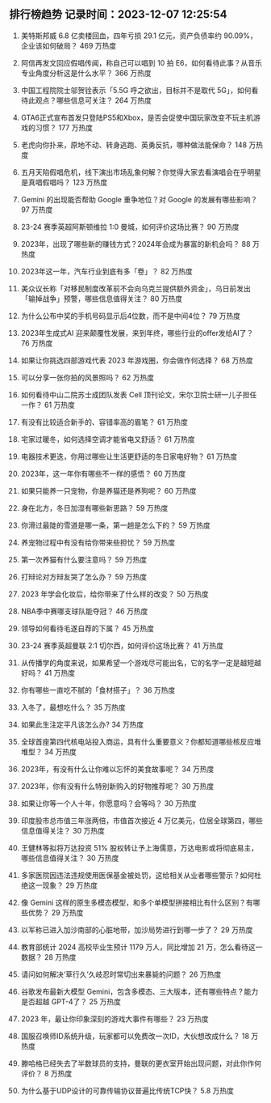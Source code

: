 
## 排行榜趋势 记录时间：2023-12-07 12:25:54
  
  1. 美特斯邦威 6.8 亿卖楼回血，四年亏损 29.1 亿元，资产负债率约 90.09%，企业该如何破局？ 469 万热度
    
  2. 阿信再发文回应假唱传闻，称自己可以唱到 10 拍 E6，如何看待此事？从音乐专业角度分析这是什么水平？ 366 万热度
    
  3. 中国工程院院士邬贺铨表示「5.5G 呼之欲出，目标并不是取代 5G」，如何看待此观点？哪些信息可关注？ 264 万热度
    
  4. GTA6正式宣布首发只登陆PS5和Xbox，是否会促使中国玩家改变不玩主机游戏的习惯？ 177 万热度
    
  5. 老虎向你扑来，原地不动、转身逃跑、英勇反抗，哪种做法能保命？ 148 万热度
    
  6. 五月天陷假唱危机，线下演出市场乱象何解？你觉得大家去看演唱会在乎明星是真唱假唱吗？ 123 万热度
    
  7. Gemini 的出现能否帮助 Google 重争地位？对 Google 的发展有哪些影响？ 97 万热度
    
  8. 23-24 赛季英超阿斯顿维拉 1:0 曼城，如何评价这场比赛？ 90 万热度
    
  9. 2023年，出现了哪些新的赚钱方式？2024年会成为暴富的新机会吗？ 88 万热度
    
  10. 2023年这一年，汽车行业到底有多「卷」？ 82 万热度
    
  11. 美众议长称「对移民制度改革前不会向乌克兰提供额外资金」，乌日前发出「输掉战争」预警，哪些信息值得关注？ 80 万热度
    
  12. 为什么公布中奖的手机号码显示后4位数，而不是中间4位？ 79 万热度
    
  13. 2023年生成式AI 迎来颠覆性发展，来到年终，哪些行业的offer发给AI了？ 76 万热度
    
  14. 如果让你挑选四部游戏代表 2023 年游戏圈，你会做作何选择？ 68 万热度
    
  15. 可以分享一张你拍的风景照吗？ 62 万热度
    
  16. 如何看待中山二院苏士成团队发表 Cell 顶刊论文，宋尔卫院士研一儿子担任一作？ 61 万热度
    
  17. 有没有比较适合新手的、容错率高的眉笔？ 61 万热度
    
  18. 宅家过暖冬，如何选择空调才能省电又舒适？ 61 万热度
    
  19. 电器技术更迭，你用过哪些让生活更舒适的冬日家电好物？ 61 万热度
    
  20. 2023年，这一年你有哪些不一样的感悟？ 60 万热度
    
  21. 如果只能养一只宠物，你是养猫还是养狗呢？ 60 万热度
    
  22. 身在北方，冬日加湿有哪些新思路？ 59 万热度
    
  23. 你滑过最陡的雪道是哪一条，第一趟是怎么下的？ 59 万热度
    
  24. 养宠物过程中有没有给你带来些担忧？ 59 万热度
    
  25. 第一次养猫有什么要注意吗？ 59 万热度
    
  26. 打辩论对方辩友哭了怎么办？ 59 万热度
    
  27. 2023 年学会化妆后，给你带来了什么样的改变？ 50 万热度
    
  28. NBA季中赛哪支球队能夺冠？ 46 万热度
    
  29. 领导如何看待毛遂自荐的下属？ 45 万热度
    
  30. 23-24 赛季英超曼联 2:1 切尔西，如何评价这场比赛？ 41 万热度
    
  31. 从传播学的角度来说，如果希望一个游戏尽可能出名，它的名字一定是越短越好吗？ 41 万热度
    
  32. 你有哪些一直吃不腻的「食材搭子」？ 36 万热度
    
  33. 入冬了，最想吃什么？ 35 万热度
    
  34. 如果此生注定平凡该怎么办? 34 万热度
    
  35. 全球首座第四代核电站投入商运，具有什么重要意义？你都知道哪些核反应堆堆型？ 34 万热度
    
  36. 2023年，有没有什么让你难以忘怀的美食故事呢？ 34 万热度
    
  37. 2023年，你有没有什么特别新购入的好物推荐呢？ 30 万热度
    
  38. 如果让你等一个人十年，你愿意吗？会等吗？ 30 万热度
    
  39. 印度股市总市值三年涨两倍，市值首次接近 4 万亿美元，位居全球第四，哪些信息值得关注？ 30 万热度
    
  40. 王健林等拟将万达投资 51% 股权转让予上海儒意，万达电影或将彻底易主，哪些信息值得关注？ 30 万热度
    
  41. 多家医院因违法违规使用医保基金被处罚，这给相关从业者哪些警示？如何杜绝这一现象？ 29 万热度
    
  42. 像 Gemini 这样的原生多模态模型，和多个单模型拼接相比有什么区别？有哪些优势？ 29 万热度
    
  43. 以军称已进入加沙南部的心脏地带，加沙局势进行到哪一步了？ 29 万热度
    
  44. 教育部统计 2024 高校毕业生预计 1179 万人，同比增加 21 万，怎么看待这一数据？ 28 万热度
    
  45. 请问如何解决‘草行久’久岐忍时常切出来暴毙的问题？ 26 万热度
    
  46. 谷歌发布最新大模型 Gemini，包含多模态、三大版本，还有哪些特点？能力是否超越 GPT-4了？ 25 万热度
    
  47. 2023 年，最让你印象深刻的游戏大事件有哪些？ 23 万热度
    
  48. 国服召唤师ID系统升级，玩家都可以免费改一次ID，大伙想改成什么？ 18 万热度
    
  49. 滕哈格已经失去了半数球员的支持，曼联的更衣室开始出现问题，对此你作何评价？ 8 万热度
    
  50. 为什么基于UDP设计的可靠传输协议普遍比传统TCP快？ 5.8 万热度
    